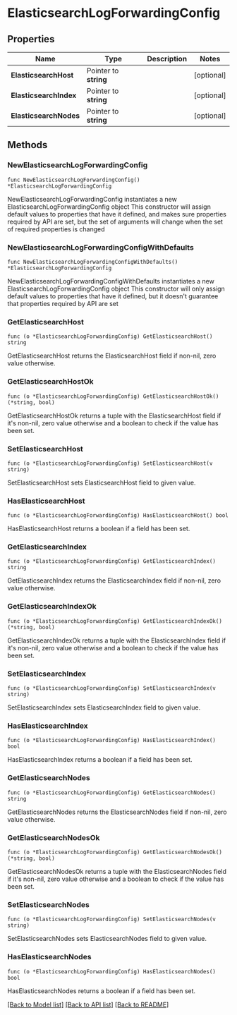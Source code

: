 # ElasticsearchLogForwardingConfig

## Properties

Name | Type | Description | Notes
------------ | ------------- | ------------- | -------------
**ElasticsearchHost** | Pointer to **string** |  | [optional] 
**ElasticsearchIndex** | Pointer to **string** |  | [optional] 
**ElasticsearchNodes** | Pointer to **string** |  | [optional] 

## Methods

### NewElasticsearchLogForwardingConfig

`func NewElasticsearchLogForwardingConfig() *ElasticsearchLogForwardingConfig`

NewElasticsearchLogForwardingConfig instantiates a new ElasticsearchLogForwardingConfig object
This constructor will assign default values to properties that have it defined,
and makes sure properties required by API are set, but the set of arguments
will change when the set of required properties is changed

### NewElasticsearchLogForwardingConfigWithDefaults

`func NewElasticsearchLogForwardingConfigWithDefaults() *ElasticsearchLogForwardingConfig`

NewElasticsearchLogForwardingConfigWithDefaults instantiates a new ElasticsearchLogForwardingConfig object
This constructor will only assign default values to properties that have it defined,
but it doesn't guarantee that properties required by API are set

### GetElasticsearchHost

`func (o *ElasticsearchLogForwardingConfig) GetElasticsearchHost() string`

GetElasticsearchHost returns the ElasticsearchHost field if non-nil, zero value otherwise.

### GetElasticsearchHostOk

`func (o *ElasticsearchLogForwardingConfig) GetElasticsearchHostOk() (*string, bool)`

GetElasticsearchHostOk returns a tuple with the ElasticsearchHost field if it's non-nil, zero value otherwise
and a boolean to check if the value has been set.

### SetElasticsearchHost

`func (o *ElasticsearchLogForwardingConfig) SetElasticsearchHost(v string)`

SetElasticsearchHost sets ElasticsearchHost field to given value.

### HasElasticsearchHost

`func (o *ElasticsearchLogForwardingConfig) HasElasticsearchHost() bool`

HasElasticsearchHost returns a boolean if a field has been set.

### GetElasticsearchIndex

`func (o *ElasticsearchLogForwardingConfig) GetElasticsearchIndex() string`

GetElasticsearchIndex returns the ElasticsearchIndex field if non-nil, zero value otherwise.

### GetElasticsearchIndexOk

`func (o *ElasticsearchLogForwardingConfig) GetElasticsearchIndexOk() (*string, bool)`

GetElasticsearchIndexOk returns a tuple with the ElasticsearchIndex field if it's non-nil, zero value otherwise
and a boolean to check if the value has been set.

### SetElasticsearchIndex

`func (o *ElasticsearchLogForwardingConfig) SetElasticsearchIndex(v string)`

SetElasticsearchIndex sets ElasticsearchIndex field to given value.

### HasElasticsearchIndex

`func (o *ElasticsearchLogForwardingConfig) HasElasticsearchIndex() bool`

HasElasticsearchIndex returns a boolean if a field has been set.

### GetElasticsearchNodes

`func (o *ElasticsearchLogForwardingConfig) GetElasticsearchNodes() string`

GetElasticsearchNodes returns the ElasticsearchNodes field if non-nil, zero value otherwise.

### GetElasticsearchNodesOk

`func (o *ElasticsearchLogForwardingConfig) GetElasticsearchNodesOk() (*string, bool)`

GetElasticsearchNodesOk returns a tuple with the ElasticsearchNodes field if it's non-nil, zero value otherwise
and a boolean to check if the value has been set.

### SetElasticsearchNodes

`func (o *ElasticsearchLogForwardingConfig) SetElasticsearchNodes(v string)`

SetElasticsearchNodes sets ElasticsearchNodes field to given value.

### HasElasticsearchNodes

`func (o *ElasticsearchLogForwardingConfig) HasElasticsearchNodes() bool`

HasElasticsearchNodes returns a boolean if a field has been set.


[[Back to Model list]](../README.md#documentation-for-models) [[Back to API list]](../README.md#documentation-for-api-endpoints) [[Back to README]](../README.md)


